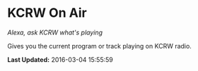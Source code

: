# KCRW On Air
*Alexa, ask KCRW what's playing*

Gives you the current program or track playing on KCRW radio.

**Last Updated:** 2016-03-04 15:55:59